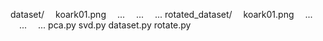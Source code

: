 dataset/
&emsp;koark01.png
&emsp;...
&emsp;...
&emsp;...
rotated_dataset/
&emsp;koark01.png
&emsp;...
&emsp;...
&emsp;...
pca.py
svd.py
dataset.py
rotate.py

